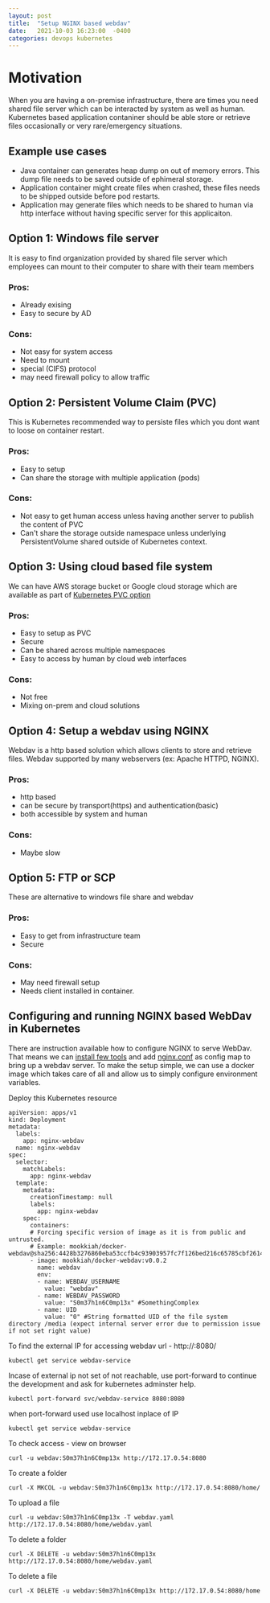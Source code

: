 ```yaml
---
layout: post
title:  "Setup NGINX based webdav"
date:   2021-10-03 16:23:00  -0400
categories: devops kubernetes
---
```


# Motivation
When you are having a on-premise infrastructure, there are times you need shared file server which can be interacted by system as well as human. Kubernetes based application contaniner should be able store or retrieve files occasionally or very rare/emergency situations.

## Example use cases
- Java container can generates heap dump on out of memory errors. This dump file needs to be saved outside of ephimeral storage.
- Application container might create files when crashed, these files needs to be shipped outside before pod restarts.
- Application may generate files which needs to be shared to human via http interface without having specific server for this applicaiton.

## Option 1: Windows file server
It is easy to find organization provided by shared file server which employees can mount to their computer to share with their team members

### Pros:
- Already exising
- Easy to secure by AD

### Cons:
- Not easy for system access
- Need to mount
- special (CIFS) protocol
- may need firewall policy to allow traffic

## Option 2: Persistent Volume Claim (PVC)
This is Kubernetes recommended way to persiste files which you dont want to loose on container restart.

### Pros:
- Easy to setup
- Can share the storage with multiple application (pods)

### Cons:
- Not easy to get human access unless having another server to publish the content of PVC
- Can't share the storage outside namespace unless underlying PersistentVolume shared outside of Kubernetes context.

## Option 3: Using cloud based file system
We can have AWS storage bucket or Google cloud storage which are available as part of [Kubernetes PVC option](https://kubernetes.io/fr/docs/concepts/storage/persistent-volumes/#types-de-volumes-persistants) 

### Pros:
- Easy to setup as PVC
- Secure
- Can be shared across multiple namespaces
- Easy to access by human by cloud web interfaces

### Cons:
- Not free
- Mixing on-prem and cloud solutions

## Option 4: Setup a webdav using NGINX
Webdav is a http based solution which allows clients to store and retrieve files. Webdav supported by many webservers (ex: Apache HTTPD, NGINX).

### Pros:
- http based
- can be secure by transport(https) and authentication(basic)
- both accessible by system and human

### Cons:
- Maybe slow

## Option 5: FTP or SCP
These are alternative to windows file share and webdav

### Pros:
- Easy to get from infrastructure team
- Secure

### Cons:
- May need firewall setup
- Needs client installed in container.


## Configuring and running NGINX based WebDav in Kubernetes
There are instruction available how to configure NGINX to serve WebDav. That means we can [install few tools](https://github.com/ionelmc/docker-webdav/blob/2272f12310c23d4215264a4519cfb5977356e37d/Dockerfile#L6) and add [nginx.conf](https://github.com/ionelmc/docker-webdav/blob/2272f12310c23d4215264a4519cfb5977356e37d/nginx.conf#L39) as config map to bring up a webdav server. To make the setup simple, we can use a docker image which takes care of all and allow us to simply configure environment variables.

Deploy this Kubernetes resource 
```
apiVersion: apps/v1
kind: Deployment
metadata:
  labels:
    app: nginx-webdav
  name: nginx-webdav
spec:
  selector:
    matchLabels:
      app: nginx-webdav
  template:
    metadata:
      creationTimestamp: null
      labels:
        app: nginx-webdav
    spec:
      containers:
      # Forcing specific version of image as it is from public and untrusted. 
      # Example: mookkiah/docker-webdav@sha256:4428b3276860eba53ccfb4c93903957fc7f126bed216c65785cbf26146ee1072
      - image: mookkiah/docker-webdav:v0.0.2
        name: webdav
        env:
        - name: WEBDAV_USERNAME
          value: "webdav"
        - name: WEBDAV_PASSWORD
          value: "S0m37h1n6C0mp13x" #SomethingComplex
        - name: UID
          value: "0" #String formatted UID of the file system directory /media (expect internal server error due to permission issue if not set right value)

```

To find the external IP for accessing webdav url - http://<EXTERNAL-IP>:8080/
```
kubectl get service webdav-service
```

Incase of external ip not set of not reachable, use port-forward to continue the development and ask for kubernetes adminster help.

```
kubectl port-forward svc/webdav-service 8080:8080 
```
when port-forward used use localhost inplace of IP
```
kubectl get service webdav-service
```
To check access - view on browser
```
curl -u webdav:S0m37h1n6C0mp13x http://172.17.0.54:8080
```

To create a folder
```
curl -X MKCOL -u webdav:S0m37h1n6C0mp13x http://172.17.0.54:8080/home/
```
To upload a file
```
curl -u webdav:S0m37h1n6C0mp13x -T webdav.yaml http://172.17.0.54:8080/home/webdav.yaml
```
To delete a folder
```
curl -X DELETE -u webdav:S0m37h1n6C0mp13x http://172.17.0.54:8080/home/webdav.yaml
```
To delete a file 
```
curl -X DELETE -u webdav:S0m37h1n6C0mp13x http://172.17.0.54:8080/home
```

